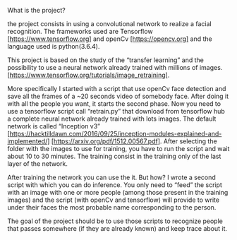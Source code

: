 What is the project?

the project consists in using a convolutional network to realize a facial recognition. 
The frameworks used are Tensorflow [https://www.tensorflow.org] and openCv [https://opencv.org] and the language used is python(3.6.4).

This project is based on the study of the “transfer learning” and the possibility to use a neural network already trained with millions of images.
[https://www.tensorflow.org/tutorials/image_retraining].

More specifically I started with a script that use openCv face detection and save all the frames of a ~20 seconds video of somebody face. After doing it with all the people you want, it starts the second phase. 
Now you need to use a tensorflow script call “retrain.py” that download from tensorflow hub a complete neural network already trained with lots images. The default network is called “Inception v3” [https://hacktilldawn.com/2016/09/25/inception-modules-explained-and-implemented/] [https://arxiv.org/pdf/1512.00567.pdf]. After selecting the folder with the images to use for training, you have to run the script and wait about 10 to 30 minutes. The training consist in the training only of the last layer of the network.

After training the network you can use the it. But how? 
I wrote a second script with which you can do inference. You only need to “feed” the script with an image with one or more people (among those present in the training images) and the script (with openCv and tensorflow) will provide to write under their faces the most probable name corresponding to the person.

The goal of the project should be to use those scripts to recognize people that passes somewhere (if they are already known) and keep trace about it.
